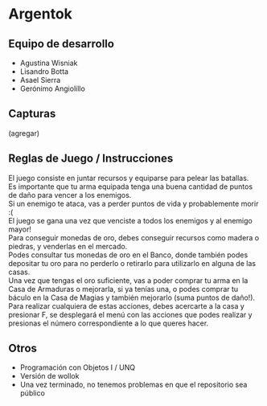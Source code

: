 # Argentok

## Equipo de desarrollo

- Agustina Wisniak
- Lisandro Botta
- Asael Sierra
- Gerónimo Angiolillo

## Capturas

(agregar)

## Reglas de Juego / Instrucciones
El juego consiste en juntar recursos y equiparse para pelear las batallas.	
Es importante que tu arma equipada tenga una buena cantidad de puntos de daño para vencer a los enemigos.	
Si un enemigo te ataca, vas a perder puntos de vida y probablemente morir :(	
El juego se gana una vez que venciste a todos los enemigos y al enemigo mayor!		
Para conseguir monedas de oro, debes conseguir recursos como madera o piedras, y venderlas en el mercado. 	
Podes consultar tus monedas de oro en el Banco, donde también podes depositar tu oro para no perderlo o retirarlo para utilizarlo en alguna de las casas.	
Una vez que tengas el oro suficiente, vas a poder comprar tu arma en la Casa de Armaduras o mejorarla, si ya tenías una, o podes comprar tu báculo en la Casa de Magias y también mejorarlo (suma puntos de daño!). Para realizar cualquiera de estas acciones, debes acercarte a la casa y presionar F, se desplegará el menú con las acciones que podes realizar y presionas el número correspondiente a lo que queres hacer.	


## Otros

- Programación con Objetos I / UNQ
- Versión de wollok
- Una vez terminado, no tenemos problemas en que el repositorio sea público 

